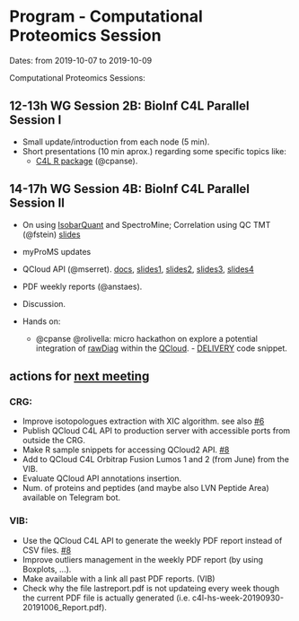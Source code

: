 # Program - Computational Proteomics Session

Dates: from 2019-10-07 to 2019-10-09

Computational Proteomics Sessions: 

## 12-13h WG Session 2B: BioInf C4L Parallel Session I

* Small update/introduction from each node (5 min). 
* Short presentations (10 min aprox.) regarding some specific topics like: 
    * [C4L R package](https://github.com/coreforlife/c4lProteomics/tree/master/ProteomeQR) (@cpanse). 
  

## 14-17h WG Session 4B: BioInf C4L Parallel Session II

* On using [IsobarQuant](https://github.com/protcode/isob) and SpectroMine; Correlation using QC TMT (@fstein) [slides](https://github.com/coreforlife/meetings/files/3697789/C4L_Barcelona_V1.pdf)
* myProMS updates
* QCloud API (@mserret). [docs](https://documenter.getpostman.com/view/8947947/SVn3qu8K?version=latest),
[slides1](https://github.com/coreforlife/meetings/files/3706916/C4L_BCN_2019_QCloud_C4L_API_MarcSerret.pdf),
[slides2](https://github.com/coreforlife/meetings/files/3706917/C4L_BCN_2019_QCloud_RogerOlivella.pdf),
[slides3](https://github.com/coreforlife/meetings/files/3706918/C4L_BCN_2019_QCloud_general_API_MarcSerret.pdf),
[slides4](https://github.com/coreforlife/meetings/files/3706919/C4L_BCN_2019_Telegram_MarcSerret.pdf)

* PDF weekly reports (@anstaes). 
* Discussion. 
* Hands on: 
    * @cpanse @rolivella: micro hackathon on explore a potential integration of [rawDiag](https://github.com/fgcz/rawDiag) within the [QCloud](http://qcloud2.crg.eu). - [DELIVERY](https://github.com/coreforlife/c4lProteomics/blob/master/RawFileReader-XIC-json) code snippet.



## actions for [next meeting](https://github.com/coreforlife/meetings/tree/master/202004-Vienna)
### CRG:

* Improve isotopologues extraction with XIC algorithm. see also [#6](https://github.com/coreforlife/c4lProteomics/issues/6)
* Publish QCloud C4L API to production server with accessible ports from outside the CRG.
* Make R sample snippets for accessing QCloud2 API. [#8](https://github.com/coreforlife/c4lProteomics/issues/8)
* Add to QCloud C4L Orbitrap Fusion Lumos 1 and 2 (from June) from the VIB.
* Evaluate QCloud API annotations insertion.
* Num. of proteins and peptides (and maybe also LVN Peptide Area) available on Telegram bot.

### VIB:

* Use the QCloud C4L API to generate the weekly PDF report instead of CSV files. [#8](https://github.com/coreforlife/c4lProteomics/issues/8)
* Improve outliers management in the weekly PDF report (by using Boxplots, ...).
* Make available with a link all past PDF reports. (VIB)
* Check why the file lastreport.pdf is not updateing every week though the current PDF file is actually generated (i.e. c4l-hs-week-20190930-20191006_Report.pdf).


